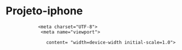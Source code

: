 # Projeto-iphone
 <title> Document</title>

<!DOCTYPE html>
<html lang="pt-br">

                <meta charset="UTF-8">
                 <meta name="viewport">
                   
                   content= "width=device-width initial-scale=1.0">
               
  </head>      <style type="text/CSS">  
     <body>      
          <h1>Olá, Mundo</h1> 
    </body>
  </html> 
   

   
  <p>
  <img src="(editar-2-1.jpg)" alt="exemplo de foto">
 

